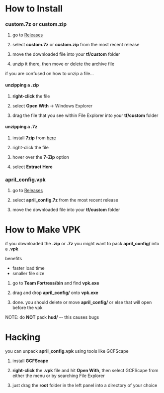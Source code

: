 # How to Install

 ### custom.7z or custom.zip

 1) go to [Releases](https://github.com/aprilthecutie/tf2-custom/releases)

 2) select **custom.7z** or **custom.zip** from the most recent release

 3) move the downloaded file into your **tf/custom** folder

 4) unzip it there, then move or delete the archive file

 if you are confused on how to unzip a file...

 #### unzipping a .zip

 1) **right-click** the file

 2) select **Open With** -> Windows Explorer
 
 3) drag the file that you see within File Explorer into your **tf/custom** folder

 #### unzipping a .7z

 1) install **7zip** from [here](https://www.7-zip.org/download.html)

 2) right-click the file

 3) hover over the **7-Zip** option

 4) select **Extract Here**


 ### april_config.vpk

 1) go to [Releases](https://github.com/aprilthecutie/tf2-custom/releases)

 2) select **april_config.7z** from the most recent release

 3) move the downloaded file into your **tf/custom** folder

# How to Make VPK
 if you downloaded the **.zip** or **.7z** you might want to pack **april_config/** into a **.vpk**
 
 benefits
 - faster load time
 - smaller file size

 1) go to **Team Fortress/bin** and find **vpk.exe**
 
 2) drag and drop **april_config/** onto **vpk.exe**

 3) done. you should delete or move **april_config/** or else that will open before the vpk

 NOTE: do **NOT** pack **hud/** -- this causes bugs


 # Hacking
  you can unpack **april_config.vpk** using tools like GCFScape

  1) install **GCFScape**

  2) **right-click** the **.vpk** file and hit **Open With**, then select GCFScape from either the menu or by searching File Explorer

  3) just drag the **root** folder in the left panel into a directory of your choice
